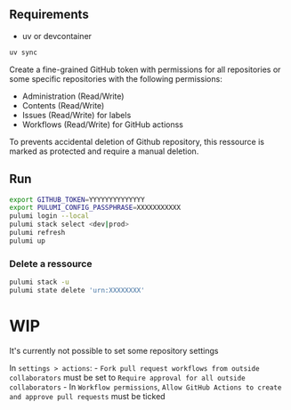 ## Requirements

- uv or devcontainer

```sh
uv sync
```

Create a fine-grained GitHub token with permissions for all repositories or some specific repositories with the following permissions:

- Administration (Read/Write)
- Contents (Read/Write)
- Issues (Read/Write) for labels
- Workflows (Read/Write) for GitHub actionss

To prevents accidental deletion of Github repository, this ressource is marked as protected and require a manual deletion.

## Run

```sh
export GITHUB_TOKEN=YYYYYYYYYYYYYY
export PULUMI_CONFIG_PASSPHRASE=XXXXXXXXXXX
pulumi login --local
pulumi stack select <dev|prod>
pulumi refresh
pulumi up
```

### Delete a ressource

```sh
pulumi stack -u
pulumi state delete 'urn:XXXXXXXX'
```

# WIP
It's currently not possible to set some repository settings

In `settings > actions`:
    - `Fork pull request workflows from outside collaborators` must be set to `Require approval for all outside collaborators`
    - In `Workflow permissions`, `Allow GitHub Actions to create and approve pull requests` must be ticked
